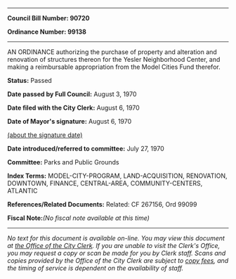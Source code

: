 

********

**Council Bill Number: 90720**
   
**Ordinance Number: 99138**
********

 AN ORDINANCE authorizing the purchase of property and alteration and renovation of structures thereon for the Yesler Neighborhood Center, and making a reimbursable appropriation from the Model Cities Fund therefor.

**Status:** Passed
   
**Date passed by Full Council:** August 3, 1970
   
**Date filed with the City Clerk:** August 6, 1970
   
**Date of Mayor's signature:** August 6, 1970
   
[(about the signature date)](/~public/approvaldate.htm)
   
   
   
**Date introduced/referred to committee:** July 27, 1970
   
**Committee:** Parks and Public Grounds
   
   
**Index Terms:** MODEL-CITY-PROGRAM, LAND-ACQUISITION, RENOVATION, DOWNTOWN, FINANCE, CENTRAL-AREA, COMMUNITY-CENTERS, ATLANTIC

**References/Related Documents:** Related: CF 267156, Ord 99099

**Fiscal Note:**_(No fiscal note available at this time)_
********

_No text for this document is available on-line. You may view this document at [the Office of the City Clerk](http://www.seattle.gov/leg/clerk/contactUs.htm). If you are unable to visit the Clerk's Office, you may request a copy or scan be made for you by Clerk staff. Scans and copies provided by the Office of the City Clerk are subject to [copy fees](http://clerk.seattle.gov/~public/clerkfees.htm), and the timing of service is dependent on the availability of staff._

